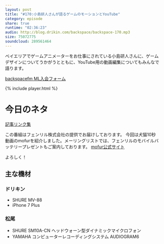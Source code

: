 ```yaml
---
layout: post
title: "#170:小島研人さんが語るゲームのモーションとYouTube"
category: episode
share: true
runtime: "02:36:23"
audio: http://blog.drikin.com/backspace/backspace-170.mp3
size: 75072775
soundcloud: 289561464
---
```


ベイエリアでゲームアニメーターをお仕事にされている小島研人さんに、ゲームデザインについてうかがうとともに、YouTube用の動画編集についてもみんなで語ります。

[backspacefm ML入会フォーム](http://backspace.us11.list-manage.com/subscribe?u=09c933bd3997c1d16dbed156a&id=84b6529b91)

{% include player.html %}

# 今日のネタ

 [記事リンク集](https://blog.backspace.fm/170-%E5%B0%8F%E5%B3%B6%E7%A0%94%E4%BA%BA%E3%81%95%E3%82%93%E3%81%8C%E8%AA%9E%E3%82%8B%E3%82%B2%E3%83%BC%E3%83%A0%E3%81%AE%E3%83%A2%E3%83%BC%E3%82%B7%E3%83%A7%E3%83%B3%E3%81%A8youtube%E3%83%AA%E3%83%B3%E3%82%AF%E9%9B%86-deed6b393b8c#.saxz447ti)


この番組はフェンリル株式会社の提供でお届けしております。
今回は犬猫10秒動画のmofurを紹介しました。メーリングリストでは、フェンリルのモバイルバッテリープレゼントもご案内しております。
[mofur公式サイト](https://mofur.tv/)

よろしく！


## 主な機材

### ドリキン

* SHURE MV-88
* iPhone 7 Plus

### 松尾

* SHURE  SM10A-CN ヘッドウォーン型ダイナミックマイクロフォン
* YAMAHA コンピューターレコーディングシステム AUDIOGRAM6

